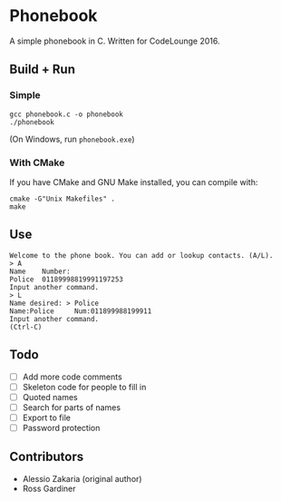 # Phonebook

A simple phonebook in C. Written for CodeLounge 2016.

## Build + Run

### Simple

```
gcc phonebook.c -o phonebook
./phonebook
```

(On Windows, run `phonebook.exe`)

### With CMake

If you have CMake and GNU Make installed, you can compile with:

```
cmake -G"Unix Makefiles" .
make
```

## Use

```
Welcome to the phone book. You can add or lookup contacts. (A/L).
> A
Name    Number:
Police  01189998819991197253
Input another command.
> L
Name desired: > Police
Name:Police     Num:011899988199911
Input another command.
(Ctrl-C)
```

## Todo

- [ ] Add more code comments
- [ ] Skeleton code for people to fill in
- [ ] Quoted names
- [ ] Search for parts of names
- [ ] Export to file
- [ ] Password protection

## Contributors

* Alessio Zakaria (original author)
* Ross Gardiner
